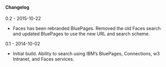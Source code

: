 #### Changelog

0.2 - 2015-10-22
- Faces has been rebranded BluePages. Removed the old Faces search and updated BluePages to use the new URL and search scheme. 

0.1 - 2014-10-02
- Initial build. Ability to search using IBM’s BluePages, Connections, w3 Intranet, and Faces services.
